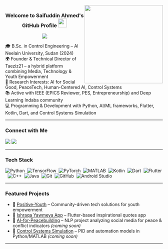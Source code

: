 <img width="250" align="right" src="https://c.tenor.com/_DOBjnGspYAAAAAM/code-coding.gif">

<h3 align="center">
  Welcome to Saifuddin Ahmed's GitHub Profile
  <img src="https://media.giphy.com/media/hvRJCLFzcasrR4ia7z/giphy.gif" width="28">
</h3>

<p align="center">
  <a href="https://github.com/DenverCoder1/readme-typing-svg">
    <img src="https://readme-typing-svg.herokuapp.com/?lines=Control+Engineer+%7C+AI+for+Social+Good;Machine+Learning+%7C+PeaceTech+%7C+Media+Innovation;Always+learning+new+things!&font=Fira%20Code&center=true&width=500&height=45&color=2F81F7&vCenter=true&size=22">
  </a>
</p>

🎓 B.Sc. in Control Engineering – Al Neelain University, Sudan (2024)  
🌍 Founder & Technical Director of Taeziz21 – a hybrid platform combining Media, Technology & Youth Empowerment  
🤖 Research Interests: AI for Social Good, PeaceTech, Human-Centered AI, Control Systems  
📚 Active with IEEE (EPICS Reviewer, PES, Entrepreneurship) and Deep Learning Indaba community  
💻 Programming & Development with Python, AI/ML frameworks, Flutter, Kotlin, Dart, and Control Systems Simulation  

---

### Connect with Me
<a href="https://www.linkedin.com/in/Saifuddin2Ahmed" target="_blank"><img src="https://img.shields.io/badge/-LinkedIn-0A66C2?style=for-the-badge&logo=Linkedin&logoColor=white"/></a>
<a href="https://www.facebook.com/Saifuddin2Ahmed" target="_blank"><img src="https://img.shields.io/badge/-Facebook-1877F2?style=for-the-badge&logo=Facebook&logoColor=white"/></a>

---

### Tech Stack
![Python](https://img.shields.io/badge/Python-14354C?style=flat&logo=python&logoColor=white)&nbsp;
![TensorFlow](https://img.shields.io/badge/TensorFlow-FF6F00?style=flat&logo=TensorFlow&logoColor=white)&nbsp;
![PyTorch](https://img.shields.io/badge/PyTorch-EE4C2C?style=flat&logo=PyTorch&logoColor=white)&nbsp;
![MATLAB](https://img.shields.io/badge/MATLAB-FF8000?style=flat&logo=Mathworks&logoColor=white)&nbsp;
![Kotlin](https://img.shields.io/badge/Kotlin-0095D5?style=flat&logo=Kotlin&logoColor=white)&nbsp;
![Dart](https://img.shields.io/badge/Dart-0175C2?style=flat&logo=Dart&logoColor=white)&nbsp;
![Flutter](https://img.shields.io/badge/Flutter-02569B?style=flat&logo=Flutter&logoColor=white)&nbsp;
![C++](https://img.shields.io/badge/C++-00599C?style=flat&logo=C%2B%2B&logoColor=white)&nbsp;
![Java](https://img.shields.io/badge/Java-007396?style=flat&logo=java&logoColor=white)&nbsp;
![Git](https://img.shields.io/badge/Git-F05032?style=flat&logo=git&logoColor=white)&nbsp;
![GitHub](https://img.shields.io/badge/GitHub-181717?style=flat&logo=github&logoColor=white)&nbsp;
![Android Studio](https://img.shields.io/badge/Android%20Studio-3DDC84?style=flat&logo=android-studio&logoColor=white)&nbsp;

---

### Featured Projects
- 🔹 [Positive-Youth](#) – Community-driven tech solutions for youth empowerment  
- 🔹 [Ishraqa Yawmeya App](#) – Flutter-based inspirational quotes app  
- 🔹 [AI-for-Peacebuilding](#) – NLP project analyzing social media for peace & conflict indicators *(coming soon)*  
- 🔹 [Control Systems Simulation](#) – PID and automation models in Python/MATLAB *(coming soon)*  

---
